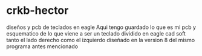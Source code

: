 # crkb-hector
diseños y pcb de teclados en eagle
Aqui tengo guardado lo que es mi pcb y esquematico de lo que viene a ser un teclado dividido en eagle cad soft tanto 
el lado derecho como el izquierdo diseñado en la version 8 del mismo programa antes mencionado
